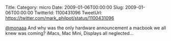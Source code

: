 Title: 
Category: micro
Date: 2009-01-06T00:00:00
Slug: 2009-01-06T00:00:00
TwitterId: 1100431096
TweetUrl: https://twitter.com/mark_philpot/status/1100431096

[@monaaa](https://twitter.com/monaaa) And why was the only hardware announcement a macbook we all knew was coming?  iMacs, Mac Mini, Displays all neglected...